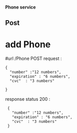 #### Phone service
## Post

# add Phone
#url /Phone  POST
request :
 
    { 
      "number" :"12 numbers",
      "expiration" : "6 numbers",
      "cvc"  : "3 numbers" 

    }
    
response status 200 : 

     { 
       "number" :"12 numbers",
       "expiration" : "6 numbers",
       "cvc"  : "3 numbers" 
     }   
